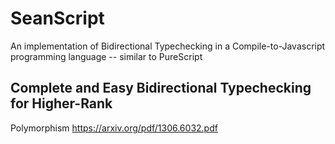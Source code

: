 SeanScript
==========
An implementation of Bidirectional Typechecking in a
Compile-to-Javascript programming language -- similar to PureScript

## Complete and Easy Bidirectional Typechecking for Higher-Rank
Polymorphism
https://arxiv.org/pdf/1306.6032.pdf
